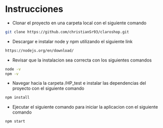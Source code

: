# Instrucciones
- Clonar el proyecto en una carpeta local con el siguiente comando
```bash
git clone https://github.com/christianSr93/claroshop.git
```
- Descargar e instalar node y npm utilizando el siguiente link
```bash
https://nodejs.org/en/download/
```
- Revisar que la instalacion sea correcta con los siguientes comandos
```bash
node -v
npm -v
```
- Navegar hacia la carpeta /HP_test e instalar las dependencias del proyecto con el siguiente comando
```bash
npm install
```
- Ejecutar el siguiente comando para iniciar la aplicacion con el siguiente comando
```bash
npm start
```

